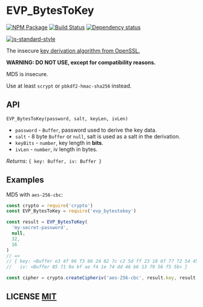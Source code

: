 # EVP\_BytesToKey

[![NPM Package](https://img.shields.io/npm/v/evp_bytestokey.svg?style=flat-square)](https://www.npmjs.org/package/evp_bytestokey)
[![Build Status](https://img.shields.io/travis/crypto-browserify/EVP_BytesToKey.svg?branch=master&style=flat-square)](https://travis-ci.org/crypto-browserify/EVP_BytesToKey)
[![Dependency status](https://img.shields.io/david/crypto-browserify/EVP_BytesToKey.svg?style=flat-square)](https://david-dm.org/crypto-browserify/EVP_BytesToKey#info=dependencies)

[![js-standard-style](https://cdn.rawgit.com/feross/standard/master/badge.svg)](https://github.com/feross/standard)

The insecure [key derivation algorithm from OpenSSL.][1]

**WARNING: DO NOT USE, except for compatibility reasons.**

MD5 is insecure.

Use at least `scrypt` or `pbkdf2-hmac-sha256` instead.

## API

`EVP_BytesToKey(password, salt, keyLen, ivLen)`

* `password` - `Buffer`, password used to derive the key data.
* `salt` - 8 byte `Buffer` or `null`, salt is used as a salt in the derivation.
* `keyBits` - `number`, key length in **bits**.
* `ivLen` - `number`, iv length in bytes.

*Returns*: `{ key: Buffer, iv: Buffer }`

## Examples

MD5 with `aes-256-cbc`:

```js
const crypto = require('crypto')
const EVP_BytesToKey = require('evp_bytestokey')

const result = EVP_BytesToKey(
  'my-secret-password',
  null,
  32,
  16
)
// =>
// { key: <Buffer e3 4f 96 f3 86 24 82 7c c2 5d ff 23 18 6f 77 72 54 45 7f 49 d4 be 4b dd 4f 6e 1b cc 92 a4 27 33>,
//   iv: <Buffer 85 71 9a bf ae f4 1e 74 dd 46 b6 13 79 56 f5 5b> }

const cipher = crypto.createCipheriv('aes-256-cbc', result.key, result.iv)
```

## LICENSE [MIT](LICENSE)

[1]: https://wiki.openssl.org/index.php/Manual:EVP_BytesToKey(3)

[2]: https://nodejs.org/api/crypto.html#crypto_class_hash
